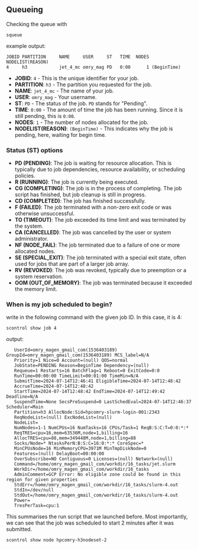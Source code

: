 ## Queueing 
Checking the queue with
```
squeue
```
example output:
```
JOBID PARTITION     NAME     USER     ST   TIME  NODES NODELIST(REASON)
4     h3            jet_4_mc omry_mag PD   0:00      1 (BeginTime)
```

- **JOBID**: `4` - This is the unique identifier for your job.
- **PARTITION**: `h3` - The partition you requested for the job.
- **NAME**: `jet_4_mc` - The name of your job.
- **USER**: `omry_mag` - Your username.
- **ST**: `PD` - The status of the job. `PD` stands for "Pending".
- **TIME**: `0:00` - The amount of time the job has been running. Since it is still pending, this is `0:00`.
- **NODES**: `1` - The number of nodes allocated for the job.
- **NODELIST(REASON)**: `(BeginTime)` - This indicates why the job is pending, here, waiting for begin time.
### Status (ST) options
- **PD (PENDING)**: The job is waiting for resource allocation. This is typically due to job dependencies, resource availability, or scheduling policies.
- **R (RUNNING)**: The job is currently being executed.
- **CG (COMPLETING)**: The job is in the process of completing. The job script has finished, but job cleanup is still in progress.
- **CD (COMPLETED)**: The job has finished successfully.
- **F (FAILED)**: The job terminated with a non-zero exit code or was otherwise unsuccessful.
- **TO (TIMEOUT)**: The job exceeded its time limit and was terminated by the system.
- **CA (CANCELLED)**: The job was cancelled by the user or system administrator.
- **NF (NODE_FAIL)**: The job terminated due to a failure of one or more allocated nodes.
- **SE (SPECIAL_EXIT)**: The job terminated with a special exit state, often used for jobs that are part of a larger job array.
- **RV (REVOKED)**: The job was revoked, typically due to preemption or a system reservation.
- **OOM (OUT_OF_MEMORY)**: The job was terminated because it exceeded the memory limit.
### When is my job scheduled to begin?

write in the following command with the given job ID. In this case, it is 4:

```
scontrol show job 4
```

output:
```
   UserId=omry_magen_gmail_com(1536403189) GroupId=omry_magen_gmail_com(1536403189) MCS_label=N/A
   Priority=1 Nice=0 Account=(null) QOS=normal
   JobState=PENDING Reason=BeginTime Dependency=(null)
   Requeue=1 Restarts=16 BatchFlag=1 Reboot=0 ExitCode=0:0
   RunTime=00:00:00 TimeLimit=00:01:00 TimeMin=N/A
   SubmitTime=2024-07-14T12:46:41 EligibleTime=2024-07-14T12:48:42
   AccrueTime=2024-07-14T12:48:42
   StartTime=2024-07-14T12:48:42 EndTime=2024-07-14T12:49:42 Deadline=N/A
   SuspendTime=None SecsPreSuspend=0 LastSchedEval=2024-07-14T12:46:37 Scheduler=Main
   Partition=h3 AllocNode:Sid=hpcomry-slurm-login-001:2343
   ReqNodeList=(null) ExcNodeList=(null)
   NodeList=
   NumNodes=1-1 NumCPUs=16 NumTasks=16 CPUs/Task=1 ReqB:S:C:T=0:0:*:*
   ReqTRES=cpu=16,mem=63536M,node=1,billing=16
   AllocTRES=cpu=88,mem=349448M,node=1,billing=88
   Socks/Node=* NtasksPerN:B:S:C=16:0:*:* CoreSpec=*
   MinCPUsNode=16 MinMemoryCPU=3971M MinTmpDiskNode=0
   Features=(null) DelayBoot=00:00:00
   OverSubscribe=NO Contiguous=0 Licenses=(null) Network=(null)
   Command=/home/omry_magen_gmail_com/workdir/16_tasks/jet.slurm
   WorkDir=/home/omry_magen_gmail_com/workdir/16_tasks
   AdminComment=GCP Error: No eligible zone could be found in this region for given properties 
   StdErr=/home/omry_magen_gmail_com/workdir/16_tasks/slurm-4.out
   StdIn=/dev/null
   StdOut=/home/omry_magen_gmail_com/workdir/16_tasks/slurm-4.out
   Power=
   TresPerTask=cpu:1
```

This summarises the run script that we launched before. Most importantly, we can see that the job was scheduled to start 2 minutes after it was submitted.


```
scontrol show node hpcomry-h3nodeset-2
```